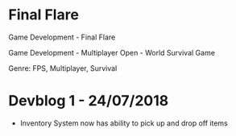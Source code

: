 # Final Flare
Game Development - Final Flare

Game Development - Multiplayer Open - World Survival Game

Genre: FPS, Multiplayer, Survival

# Devblog 1 - 24/07/2018

- Inventory System now has ability to pick up and drop off items
